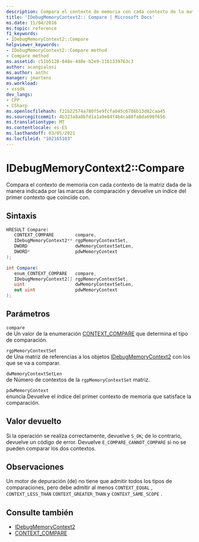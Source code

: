 ```yaml
---
description: Compara el contexto de memoria con cada contexto de la matriz dada de la manera indicada por las marcas de comparación y devuelve un índice del primer contexto que coincide con.
title: 'IDebugMemoryContext2:: Compare | Microsoft Docs'
ms.date: 11/04/2016
ms.topic: reference
f1_keywords:
- IDebugMemoryContext2::Compare
helpviewer_keywords:
- IDebugMemoryContext2::Compare method
- Compare method
ms.assetid: c51b5128-848e-4d8e-b2e9-1161339763c3
author: acangialosi
ms.author: anthc
manager: jmartens
ms.workload:
- vssdk
dev_langs:
- CPP
- CSharp
ms.openlocfilehash: f21b22574a780f5e9fcfa045c6786b13d82caa45
ms.sourcegitcommit: 4b323a8a8bfd1a1a9e84f4b4ca88fa8da690f656
ms.translationtype: MT
ms.contentlocale: es-ES
ms.lasthandoff: 03/05/2021
ms.locfileid: "102165103"
---
```

# <a name="idebugmemorycontext2compare"></a>IDebugMemoryContext2::Compare
Compara el contexto de memoria con cada contexto de la matriz dada de la manera indicada por las marcas de comparación y devuelve un índice del primer contexto que coincide con.

## <a name="syntax"></a>Sintaxis

```cpp
HRESULT Compare( 
   CONTEXT_COMPARE        compare,
   IDebugMemoryContext2** rgpMemoryContextSet,
   DWORD                  dwMemoryContextSetLen,
   DWORD*                 pdwMemoryContext
);
```

```csharp
int Compare(
   enum_CONTEXT_COMPARE   compare,
   IDebugMemoryContext2[] rgpMemoryContextSet,
   uint                   dwMemoryContextSetLen,
   out uint               pdwMemoryContext
);
```

## <a name="parameters"></a>Parámetros
`compare`\
de Un valor de la enumeración [CONTEXT_COMPARE](../../../extensibility/debugger/reference/context-compare.md) que determina el tipo de comparación.

`rgpMemoryContextSet`\
de Una matriz de referencias a los objetos [IDebugMemoryContext2](../../../extensibility/debugger/reference/idebugmemorycontext2.md) con los que se va a comparar.

`dwMemoryContextSetLen`\
de Número de contextos de la `rgpMemoryContextSet` matriz.

`pdwMemoryContext`\
enuncia Devuelve el índice del primer contexto de memoria que satisface la comparación.

## <a name="return-value"></a>Valor devuelto
 Si la operación se realiza correctamente, devuelve `S_OK`; de lo contrario, devuelve un código de error. Devuelve `E_COMPARE_CANNOT_COMPARE` si no se pueden comparar los dos contextos.

## <a name="remarks"></a>Observaciones
 Un motor de depuración (de) no tiene que admitir todos los tipos de comparaciones, pero debe admitir al menos `CONTEXT_EQUAL` , `CONTEXT_LESS_THAN` `CONTEXT_GREATER_THAN` y `CONTEXT_SAME_SCOPE` .

## <a name="see-also"></a>Consulte también
- [IDebugMemoryContext2](../../../extensibility/debugger/reference/idebugmemorycontext2.md)
- [CONTEXT_COMPARE](../../../extensibility/debugger/reference/context-compare.md)
